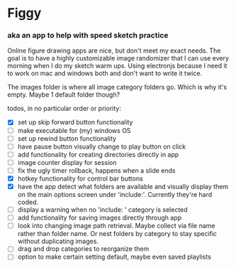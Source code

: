 # Figgy

### aka an app to help with speed sketch practice

Online figure drawing apps are nice, but don't meet my exact needs. The goal is to have a highly customizable image randomizer that I can use every morning when I do my sketch warm ups. Using electronjs because I need it to work on mac and windows both and don't want to write it twice.

The images folder is where all image category folders go. Which is why it's empty. Maybe 1 default folder though?

todos, in no particular order or priority:

- [x] set up skip forward button functionality
- [ ] make executable for (my) windows OS
- [ ] set up rewind button functionality
- [ ] have pause button visually change to play button on click
- [ ] add functionality for creating directories directly in app
- [ ] image counter display for session
- [ ] fix the ugly timer rollback, happens when a slide ends
- [x] hotkey functionality for control bar buttons
- [x] have the app detect what folders are available and visually display them on the main options screen under 'include:'. Currently they're hard coded.
- [ ] display a warning when no 'include: ' category is selected
- [ ] add functionality for saving images directly through app
- [ ] look into changing image path retrieval. Maybe collect via file name rather than folder name. Or nest folders by category to stay specific without duplicating images.
- [ ] drag and drop categories to reorganize them
- [ ] option to make certain setting default, maybe even saved playlists